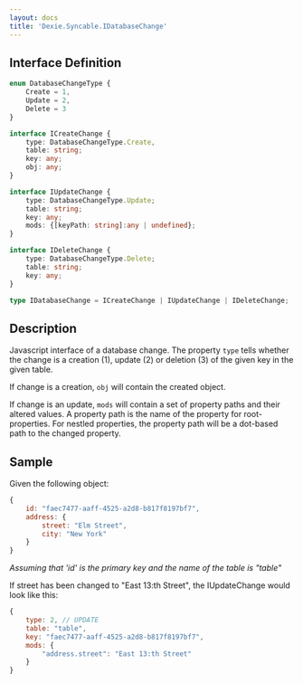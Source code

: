 ```yaml
---
layout: docs
title: 'Dexie.Syncable.IDatabaseChange'
---
```


## Interface Definition

```typescript
enum DatabaseChangeType {
    Create = 1,
    Update = 2,
    Delete = 3
}

interface ICreateChange {
    type: DatabaseChangeType.Create,
    table: string;
    key: any;
    obj: any;
}

interface IUpdateChange {
    type: DatabaseChangeType.Update;
    table: string;
    key: any;
    mods: {[keyPath: string]:any | undefined};
}

interface IDeleteChange {
    type: DatabaseChangeType.Delete;
    table: string;
    key: any;
}

type IDatabaseChange = ICreateChange | IUpdateChange | IDeleteChange; 
```

## Description

Javascript interface of a database change. The property `type` tells whether the change is a creation (1), update (2) or deletion (3) of the given key in the given table.

If change is a creation, `obj` will contain the created object. 

If change is an update, `mods` will contain a set of property paths and their altered values. A property path is the name of the property for root-properties. For nestled properties, the property path will be a dot-based path to the changed property.

## Sample

Given the following object:

```javascript
{
    id: "faec7477-aaff-4525-a2d8-b817f8197bf7",
    address: {
        street: "Elm Street",
        city: "New York"
    }
}
```

_Assuming that 'id' is the primary key and the name of the table is "table"_

If street has been changed to "East 13:th Street", the IUpdateChange would look like this:

```javascript
{
    type: 2, // UPDATE
    table: "table",
    key: "faec7477-aaff-4525-a2d8-b817f8197bf7",
    mods: {
        "address.street": "East 13:th Street"
    }
}
```
